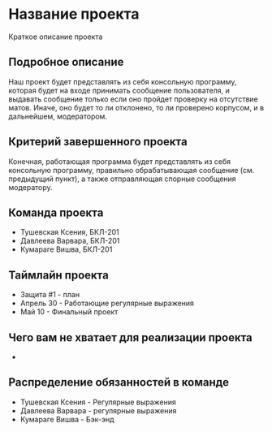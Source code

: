 # Название проекта

Краткое описание проекта

## Подробное описание

Наш проект будет представлять из себя консольную программу, которая будет на входе принимать сообщение пользователя, и выдавать сообщение только если оно пройдет проверку на отсутствие матов. Иначе, оно будет то ли отклонено, то ли проверено корпусом, и в дальнейшем, модератором.

## Критерий завершенного проекта
Конечная, работающая программа будет представлять из себя консольную программу, правильно обрабатывающая сообщение (см. предыдущий пункт), а также отправляющая спорные сообщения модератору.

## Команда проекта

- Тушевская Ксения, БКЛ-201
- Давлеева Варвара, БКЛ-201
- Кумараге Вишва, БКЛ-201

## Таймлайн проекта

- Защита #1 - план
- Апрель 30 - Работающие регулярные выражения
- Май 10 - Финальный проект

## Чего вам не хватает для реализации проекта
-

## Распределение обязанностей в команде

- Тушевская Ксения - Регулярные выражения
- Давлеева Варвара - регулярные выражения
- Кумараге Вишва - Бэк-энд
